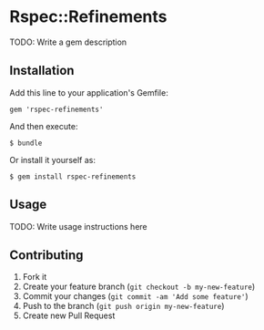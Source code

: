 # Rspec::Refinements

TODO: Write a gem description

## Installation

Add this line to your application's Gemfile:

    gem 'rspec-refinements'

And then execute:

    $ bundle

Or install it yourself as:

    $ gem install rspec-refinements

## Usage

TODO: Write usage instructions here

## Contributing

1. Fork it
2. Create your feature branch (`git checkout -b my-new-feature`)
3. Commit your changes (`git commit -am 'Add some feature'`)
4. Push to the branch (`git push origin my-new-feature`)
5. Create new Pull Request
